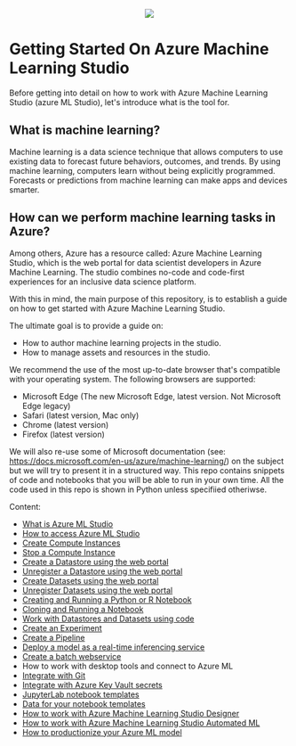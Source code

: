 <p align="center">
  <img src="https://github.com/felicity-borg/Getting-Started-On-Azure-ML/blob/main/Images/azure%20ML%20logo.png">
</p>

# Getting Started On Azure Machine Learning Studio

Before getting into detail on how to work with Azure Machine Learning Studio (azure ML Studio), let's introduce what is the tool for. 

## What is machine learning?
Machine learning is a data science technique that allows computers to use existing data to forecast future behaviors, outcomes, and trends. By using machine learning, computers learn without being explicitly programmed. Forecasts or predictions from machine learning can make apps and devices smarter. 

## How can we perform machine learning tasks in Azure?
Among others, Azure has a resource called: Azure Machine Learning Studio, which is the web portal for data scientist developers in Azure Machine Learning. The studio combines no-code and code-first experiences for an inclusive data science platform.

With this in mind, the main purpose of this repository, is to establish a guide on how to get started with Azure Machine Learning Studio.

The ultimate goal is to provide a guide on:

* How to author machine learning projects in the studio.
* How to manage assets and resources in the studio.

We recommend the use of the most up-to-date browser that's compatible with your operating system. The following browsers are supported:

* Microsoft Edge (The new Microsoft Edge, latest version. Not Microsoft Edge legacy)
* Safari (latest version, Mac only)
* Chrome (latest version)
* Firefox (latest version)

We will also re-use some of Microsoft documentation (see: https://docs.microsoft.com/en-us/azure/machine-learning/) on the subject but we will try to present it in a structured way. This repo contains snippets of code and notebooks that you will be able to run in your own time. All the code used in this repo is shown in Python unless specifiied otheriwse. 


Content: 

* [What is Azure ML Studio](https://github.com/felicity-borg/Getting-Started-On-Azure-ML/blob/main/Documents/what-is-azure-ml-studio.md)
* [How to access Azure ML Studio](https://github.com/felicity-borg/Getting-Started-On-Azure-ML/blob/main/Documents/Azure-ML-Studio.md)
* [Create Compute Instances](https://github.com/felicity-borg/Getting-Started-On-Azure-ML/blob/main/Documents/Create-Compute-Instance.md)
* [Stop a Compute Instance](https://github.com/felicity-borg/Getting-Started-On-Azure-ML/blob/main/Documents/Stop-Compute-Instance.md)
* [Create a Datastore using the web portal](https://github.com/felicity-borg/Getting-Started-On-Azure-ML/blob/main/Documents/Work-With-Data-in-Azure-ML.md)
* [Unregister a Datastore using the web portal](https://github.com/felicity-borg/Getting-Started-On-Azure-ML/blob/main/Documents/Unregister-a-datastore.md)
* [Create Datasets using the web portal](https://github.com/felicity-borg/Getting-Started-On-Azure-ML/blob/main/Documents/Work-With-Data-in-Azure-ML-Datasets.md)
* [Unregister Datasets using the web portal](https://github.com/felicity-borg/Getting-Started-On-Azure-ML/blob/main/Documents/Unregister-a-dataset.md)
* [Creating and Running a Python or R Notebook](https://github.com/felicity-borg/Getting-Started-On-Azure-ML/blob/main/Documents/Creating-and-Running-a-Python-Notebook.md)
* [Cloning and Running a Notebook](https://github.com/felicity-borg/Getting-Started-On-Azure-ML/blob/mainDocuments/Documents//Clone-and-Run-a-Notebook.md)
* [Work with Datastores and Datasets using code](https://github.com/felicity-borg/Getting-Started-On-Azure-ML/blob/main/Documents/Work-with-Data-in-Azure-ML-code.md)
* [Create an Experiment](https://github.com/felicity-borg/Getting-Started-On-Azure-ML/blob/main/Documents/Azure-ML-Experiments.md)
* [Create a Pipeline](https://github.com/felicity-borg/Getting-Started-On-Azure-ML/blob/main/Documents/Orchestrate-ML-With-Pipelines.md)
* [Deploy a model as a real-time inferencing service](https://github.com/felicity-borg/Getting-Started-On-Azure-ML/blob/main/Documents/Deploy-Real-Time-Service.md)
* [Create a batch webservice](https://github.com/felicity-borg/Getting-Started-On-Azure-ML/blob/main/Documents/Deploy-Batch-Inference-Pipeline.md)
* How to work with desktop tools and connect to Azure ML
* [Integrate with Git](https://github.com/felicity-borg/Getting-Started-On-Azure-ML/blob/main/Documents/Integrate-with-Git.md)
* [Integrate with Azure Key Vault secrets](https://github.com/felicity-borg/Getting-Started-On-Azure-ML/blob/main/Documents/Integrate-with-Azure-Key-Vault-secrets.MD)
* [JupyterLab notebook templates](https://github.com/felicity-borg/Getting-Started-On-Azure-ML/tree/main/labs)
* [Data for your notebook templates](https://github.com/felicity-borg/Getting-Started-On-Azure-ML/tree/main/labs)
* [How to work with Azure Machine Learning Studio Designer](https://github.com/felicity-borg/Getting-Started-On-Azure-ML/blob/main/Documents/studio-designer.md)
* [How to work with Azure Machine Learning Studio Automated ML](https://github.com/felicity-borg/Getting-Started-On-Azure-ML/blob/main/Documents/Automated-ML.md)
* [How to productionize your Azure ML model](https://github.com/felicity-borg/Getting-Started-On-Azure-ML/blob/main/Documents/How-to-productionize-your-Azure-ML-model.md)
